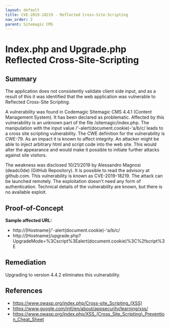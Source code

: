 ```yaml
---
layout: default
title: CVE-2019-18219 - Reflected Cross-Site-Scripting
nav_order: 2
parent: Sitemagic CMS
---
```


# Index.php and Upgrade.php Reflected Cross-Site-Scripting

## Summary

The application does not consistently validate client side input, and as a result of this it was identified that the web application was vulnerable to Reflected Cross-Site Scripting.

A vulnerability was found in Codemagic Sitemagic CMS 4.4.1 (Content Management System). It has been declared as problematic. Affected by this vulnerability is an unknown part of the file /sitemagic/index.php. The manipulation with the input value /'-alert(document.cookie)-'a/b/c/ leads to a cross site scripting vulnerability. The CWE definition for the vulnerability is CWE-79. As an impact it is known to affect integrity. An attacker might be able to inject arbitrary html and script code into the web site. This would alter the appearance and would make it possible to initiate further attacks against site visitors.

The weakness was disclosed 10/21/2019 by Alessandro Magnosi (deadc0de) (GitHub Repository). It is possible to read the advisory at github.com. This vulnerability is known as CVE-2019-18219. The attack can be launched remotely. The exploitation doesn't need any form of authentication. Technical details of the vulnerability are known, but there is no available exploit.

## Proof-of-Concept

**Sample affected URL:**

* http://[Hostname]/'-alert(document.cookie)-'a/b/c/
* http://[Hostname]/upgrade.php?UpgradeMode=%3Cscript%3Ealert(document.cookie)%3C%2fscript%3E

## Remediation

Upgrading to version 4.4.2 eliminates this vulnerability.

## References

* https://www.owasp.org/index.php/Cross-site_Scripting_(XSS) 
* https://www.google.com/intl/en/about/appsecurity/learning/xss/ 
* https://www.owasp.org/index.php/XSS_(Cross_Site_Scripting)_Prevention_Cheat_Sheet 

